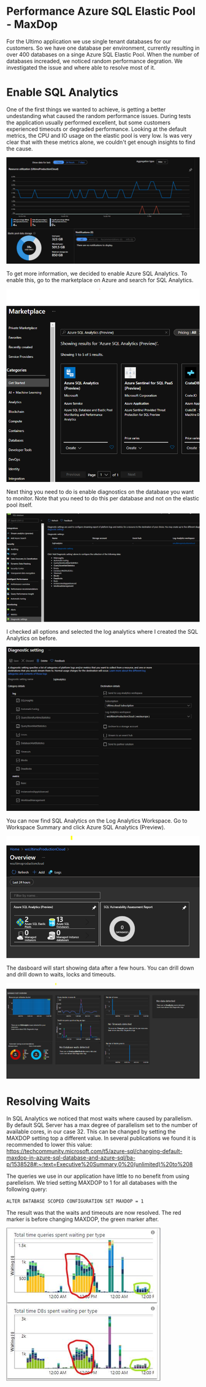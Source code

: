 # Performance Azure SQL Elastic Pool - MaxDop

For the Ultimo application we use single tenant databases for our customers. So we have one database per environment, currently resulting in over 400 databases on a singe Azure SQL Elastic Pool. When the number of databases increaded, we noticed random performance degration. We investigated the issue and where able to resolve most of it.

# Enable SQL Analytics

One of the first things we wanted to achieve, is getting a better undestanding what caused the random performance issues. During tests the application usually performed excellent, but some customers experienced timeouts or degraded performance. Looking at the default metrics, the CPU and IO usage on the elastic pool is very low. Is was very clear that with these metrics alone, we couldn't get enough insights to find the cause.

![Default metrics](Overview.png)

To get more information, we decided to enable Azure SQL Analytics. To enable this, go to the marketplace on Azure and search for SQL Analytics.

![Create SQL Analytics](CreateSqlAnalytics.png)

Next thing you need to do is enable diagnostics on the database you want to monitor. Note that you need to do this per database and not on the elastic pool itself.

![Enable SQL Diagnostics](EnableSqlDiag.png)

I checked all options and selected the log analytics where I created the SQL Analytics on before.

![Enable SQL Diagnostics](EnableSqlDiagSettings.png)

You can now find SQL Analytics on the Log Analytics Workspace. Go to Workspace Summary and click Azure SQL Analytics (Preview).

![Workspace Summary](WorkspaceSummary.png)

The dasboard will start showing data after a few hours. You can drill down and drill down to waits, locks and timeouts.

![Dashboard](Dashboard.png)

# Resolving Waits

In SQL Analytics we noticed that most waits where caused by parallelism. By default SQL Server has a max degree of parallelism set to the number of available cores, in our case 32. This can be changed by setting the MAXDOP setting top a different value. In several publications we found it is recommended to lower this value:
https://techcommunity.microsoft.com/t5/azure-sql/changing-default-maxdop-in-azure-sql-database-and-azure-sql/ba-p/1538528#:~:text=Executive%20Summary,0%20(unlimited)%20to%208

The queries we use in our application have little to no benefit from using parellelism. We tried setting MAXDOP to 1 for all databases with the following query:
```
ALTER DATABASE SCOPED CONFIGURATION SET MAXDOP = 1
```

The result was that the waits and timeouts are now resolved. The red marker is before changing MAXDOP, the green marker after.

![MaxDop 2 vs 1](MaxDop2vs1.png)